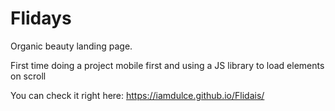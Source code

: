 # Flidays
Organic beauty landing page.

First time doing a project mobile first and using a JS library to load elements on scroll

You can check it right here: https://iamdulce.github.io/Flidais/
